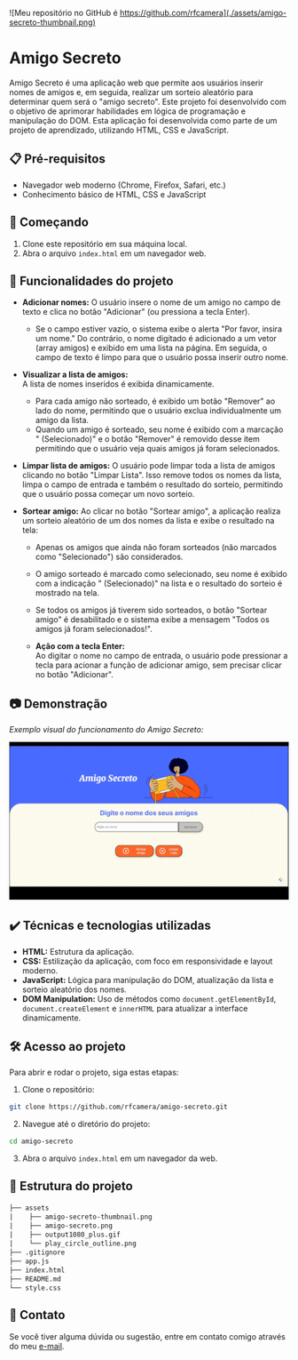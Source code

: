 ![Meu repositório no GitHub é https://github.com/rfcamera](./assets/amigo-secreto-thumbnail.png)

# Amigo Secreto

Amigo Secreto é uma aplicação web que permite aos usuários inserir nomes de amigos e, em seguida, realizar um sorteio aleatório para determinar quem será o "amigo secreto". Este projeto foi desenvolvido com o objetivo de aprimorar habilidades em lógica de programação e manipulação do DOM. Esta aplicação foi desenvolvida como parte de um projeto de aprendizado, utilizando HTML, CSS e JavaScript.
## 📋 Pré-requisitos
- Navegador web moderno (Chrome, Firefox, Safari, etc.)
- Conhecimento básico de HTML, CSS e JavaScript
## 🚀 Começando
1. Clone este repositório em sua máquina local.
2. Abra o arquivo `index.html` em um navegador web.


## 🔨 Funcionalidades do projeto

- **Adicionar nomes:** 
  O usuário insere o nome de um amigo no campo de texto e clica no botão "Adicionar" (ou pressiona a tecla Enter).  
  - Se o campo estiver vazio, o sistema exibe o alerta "Por favor, insira um nome."
  Do contrário, o nome digitado é adicionado a um vetor (array amigos) e exibido em uma lista na página.
  Em seguida, o campo de texto é limpo para que o usuário possa inserir outro nome.

- **Visualizar a lista de amigos:**  
  A lista de nomes inseridos é exibida dinamicamente.  
  - Para cada amigo não sorteado, é exibido um botão "Remover" ao lado do nome, permitindo que o usuário exclua individualmente um amigo da lista.  
  - Quando um amigo é sorteado, seu nome é exibido com a marcação " (Selecionado)" e o botão "Remover" é removido desse item permitindo que o usuário veja quais amigos já foram selecionados.

- **Limpar lista de amigos:**
  O usuário pode limpar toda a lista de amigos clicando no botão "Limpar Lista". Isso remove todos os nomes da lista, limpa o campo de entrada e também o resultado do sorteio, permitindo que o usuário possa começar um novo sorteio.

- **Sortear amigo:**
  Ao clicar no botão "Sortear amigo", a aplicação realiza um sorteio aleatório de um dos nomes da lista e exibe o resultado na tela:
  - Apenas os amigos que ainda não foram sorteados (não marcados como "Selecionado") são considerados.
  - O amigo sorteado é marcado como selecionado, seu nome é exibido com a indicação " (Selecionado)" na lista e o resultado do sorteio é mostrado na tela.
  - Se todos os amigos já tiverem sido sorteados, o botão "Sortear amigo" é desabilitado e o sistema exibe a mensagem "Todos os amigos já foram selecionados!".

  - **Ação com a tecla Enter:**  
  Ao digitar o nome no campo de entrada, o usuário pode pressionar a tecla <Enter> para acionar a função de adicionar amigo, sem precisar clicar no botão "Adicionar".


## 📷 Demonstração

*Exemplo visual do funcionamento do Amigo Secreto:*

![Funcionamento do Amigo Secreto](./assets/output1080_plus.gif)

## ✔️ Técnicas e tecnologias utilizadas

- **HTML:** Estrutura da aplicação.
- **CSS:** Estilização da aplicação, com foco em responsividade e layout moderno.
- **JavaScript:** Lógica para manipulação do DOM, atualização da lista e sorteio aleatório dos nomes.
- **DOM Manipulation:** Uso de métodos como `document.getElementById`, `document.createElement` e `innerHTML` para atualizar a interface dinamicamente.

## 🛠️ Acesso ao projeto

Para abrir e rodar o projeto, siga estas etapas:
1. Clone o repositório:
```bash
git clone https://github.com/rfcamera/amigo-secreto.git
```
2. Navegue até o diretório do projeto:
```bash
cd amigo-secreto
```
3. Abra o arquivo `index.html` em um navegador da web.

## 📁 Estrutura do projeto

```
├── assets
|    ├── amigo-secreto-thumbnail.png
|    ├── amigo-secreto.png
|    ├── output1080_plus.gif
|    └── play_circle_outline.png
├── .gitignore
├── app.js
├── index.html
├── README.md
└── style.css
```

## 📧 Contato

Se você tiver alguma dúvida ou sugestão, entre em contato comigo através do meu [e-mail](mailto:robertofontescamera@gmail.com).

